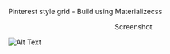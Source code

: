 Pinterest style grid - Build using Materializecss

<p align=center> Screenshot </p>

![Alt Text](https://media.giphy.com/media/25bgyfkjzvurNY6XW7/giphy.gif)
